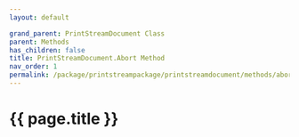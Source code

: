 ```yaml
---
layout: default

grand_parent: PrintStreamDocument Class
parent: Methods
has_children: false
title: PrintStreamDocument.Abort Method
nav_order: 1
permalink: /package/printstreampackage/printstreamdocument/methods/abort
---
```

# {{ page.title }}